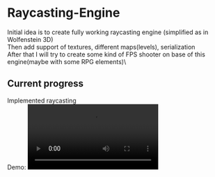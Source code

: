 # Raycasting-Engine

Initial idea is to create fully working raycasting engine (simplified as in Wolfenstein 3D)\
Then add support of textures, different maps(levels), serialization\
After that I will try to create some kind of FPS shooter on base of this engine(maybe with some RPG elements)\

## Current progress
Implemented raycasting\
Demo:
![](raycasting.mp4)
